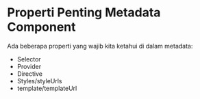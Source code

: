 # Properti Penting Metadata Component

Ada beberapa properti yang wajib kita ketahui di dalam metadata:

- Selector
- Provider
- Directive
- Styles/styleUrls
- template/templateUrl
